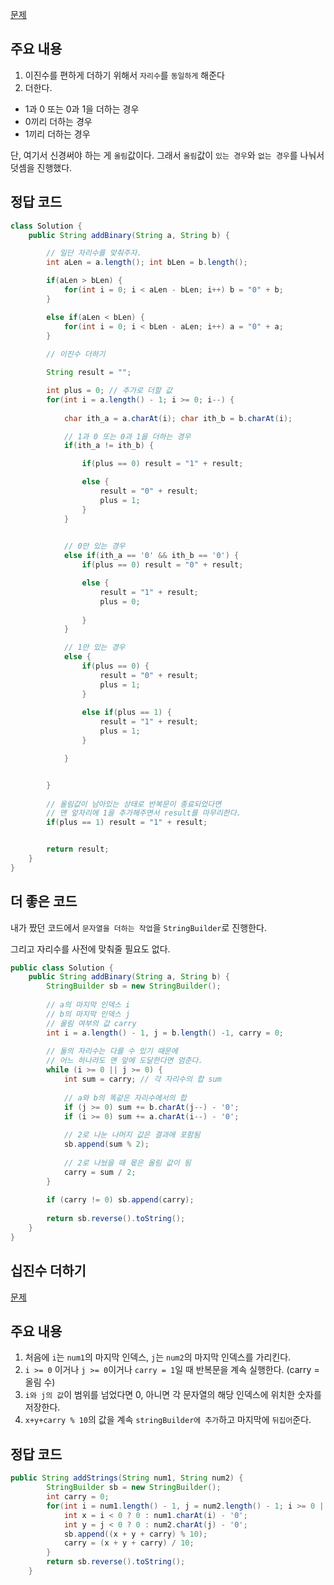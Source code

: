 [문제](https://leetcode.com/problems/add-binary/description/)

## 주요 내용

1) 이진수를 편하게 더하기 위해서 `자리수`를 `동일하게` 해준다
2) 더한다.  
  - 1과 0 또는 0과 1을 더하는 경우
  - 0끼리 더하는 경우
  - 1끼리 더하는 경우 

단, 여기서 신경써야 하는 게 `올림`값이다. 그래서 `올림`값이 `있는 경우`와 `없는 경우`를 나눠서 덧셈을 진행했다. 


## 정답 코드 
``` java
class Solution {
    public String addBinary(String a, String b) {

        // 일단 자리수를 맞춰주자.
        int aLen = a.length(); int bLen = b.length(); 

        if(aLen > bLen) {
            for(int i = 0; i < aLen - bLen; i++) b = "0" + b; 
        }

        else if(aLen < bLen) {
            for(int i = 0; i < bLen - aLen; i++) a = "0" + a; 
        }
        
        // 이진수 더하기 

        String result = ""; 

        int plus = 0; // 추가로 더할 값
        for(int i = a.length() - 1; i >= 0; i--) {
            
            char ith_a = a.charAt(i); char ith_b = b.charAt(i); 

            // 1과 0 또는 0과 1을 더하는 경우
            if(ith_a != ith_b) {

                if(plus == 0) result = "1" + result; 

                else {
                    result = "0" + result; 
                    plus = 1; 
                }
            }
                

            // 0만 있는 경우
            else if(ith_a == '0' && ith_b == '0') {
                if(plus == 0) result = "0" + result; 

                else {                    
                    result = "1" + result; 
                    plus = 0; 
                    
                }
            }

            // 1만 있는 경우
            else {
                if(plus == 0) {
                    result = "0" + result; 
                    plus = 1; 
                }
                
                else if(plus == 1) {
                    result = "1" + result; 
                    plus = 1; 
                }

            }


        }
        
        // 올림값이 남아있는 상태로 반복문이 종료되었다면
        // 맨 앞자리에 1을 추가해주면서 result를 마무리한다.
        if(plus == 1) result = "1" + result; 


        return result;
    }
}
```

## 더 좋은 코드 

내가 짰던 코드에서 `문자열을 더하는 작업`을 `StringBuilder`로 진행한다. 

그리고 자리수를 사전에 맞춰줄 필요도 없다.

``` java
public class Solution {
    public String addBinary(String a, String b) {
        StringBuilder sb = new StringBuilder();
        
        // a의 마지막 인덱스 i
        // b의 마지막 인덱스 j
        // 올림 여부의 값 carry
        int i = a.length() - 1, j = b.length() -1, carry = 0;
        
        // 둘의 자리수는 다를 수 있기 때문에 
        // 어느 하나라도 맨 앞에 도달한다면 멈춘다.
        while (i >= 0 || j >= 0) {
            int sum = carry; // 각 자리수의 합 sum 
            
            // a와 b의 똑같은 자리수에서의 합
            if (j >= 0) sum += b.charAt(j--) - '0';
            if (i >= 0) sum += a.charAt(i--) - '0';
            
            // 2로 나눈 나머지 값은 결과에 포함됨
            sb.append(sum % 2);
            
            // 2로 나눴을 때 몫은 올림 값이 됨
            carry = sum / 2;
        }
        
        if (carry != 0) sb.append(carry);
        
        return sb.reverse().toString();
    }
}
```

## 십진수 더하기 

[문제](https://leetcode.com/problems/add-strings/description/)

## 주요 내용 

1) 처음에 `i`는 `num1`의 마지막 인덱스, `j`는 `num2`의 마지막 인덱스를 가리킨다. 
2) `i >= 0` 이거나 `j >= 0`이거나 `carry = 1`일 때 반복문을 계속 실행한다. (carry = 올림 수) 
3) `i와 j의 값`이 범위를 넘었다면 0, 아니면 각 문자열의 해당 인덱스에 위치한 숫자를 저장한다. 
4) `x+y+carry % 10`의 값을 계속 `stringBuilder에 추가`하고 마지막에 `뒤집어`준다. 

## 정답 코드 
``` java
public String addStrings(String num1, String num2) {
        StringBuilder sb = new StringBuilder();
        int carry = 0;
        for(int i = num1.length() - 1, j = num2.length() - 1; i >= 0 || j >= 0 || carry == 1; i--, j--){
            int x = i < 0 ? 0 : num1.charAt(i) - '0';
            int y = j < 0 ? 0 : num2.charAt(j) - '0';
            sb.append((x + y + carry) % 10);
            carry = (x + y + carry) / 10;
        }
        return sb.reverse().toString();
    }
```
